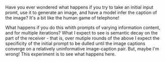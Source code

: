 Have you ever wondered what happens if you try to take an initial input promt, use it to generate an image, and have a model infer the caption of the image? It's a bit like the human game of telephone! 

What happens if you do this whith prompts of varying information content, and for multiple iterations? What I expect to see is semantic decay on the part of the receiver - that is, over mutiple rounds of the above I expect the specificity of the initial prompt to be dulled until the image captions converge on a relatively uninformative image-caption pair. But, maybe I'm wrong! This experiment is to see what happens here.
